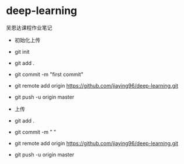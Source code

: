 # deep-learning
吴恩达课程作业笔记

- 初始化上传
- git init
- git add .
- git commit -m "first commit"
- git remote add origin https://github.com/jiaying96/deep-learning.git
- git push -u origin master


- 上传
- git add .
- git commit -m "  "
- git remote add origin https://github.com/jiaying96/deep-learning.git
- git push -u origin master
